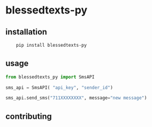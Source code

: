 # blessedtexts-py


## installation
```bash
    pip install blessedtexts-py
```

## usage
```python
from blessedtexts_py import SmsAPI

sms_api = SmsAPI( "api_key", "sender_id")

sms_api.send_sms("711XXXXXXXX", message="new message")

```

## contributing